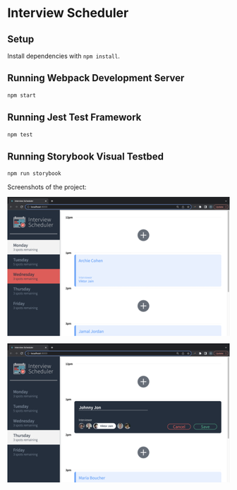 # Interview Scheduler

## Setup

Install dependencies with `npm install`.

## Running Webpack Development Server

```sh
npm start
```

## Running Jest Test Framework

```sh
npm test
```

## Running Storybook Visual Testbed

```sh
npm run storybook
```

Screenshots of the project:

!["Home Page:"](https://github.com/nicholasreimer/scheduler/blob/master/Screenshots/HomeScreen.png)

!["Add an Appointment:"](https://github.com/nicholasreimer/scheduler/blob/master/Screenshots/createAppointment.png?raw=true)
